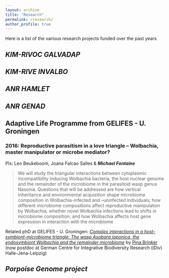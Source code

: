 ```yaml
---
layout: archive
title: "Research"
permalink: /research/
author_profile: true
---
```


Here is a list of the various research projects funded over the past years

## **_KIM-RIVOC GALVADAP_**

## **_KIM-RIVE INVALBO_**

## **_ANR HAMLET_**

## **_ANR GENAD_**

## Adaptive Life Programme from GELIFES - U. Groningen
### 2016: Reproductive parasitism in a love triangle – Wolbachia, master manipulator or microbe mediator?
PIs: Leo Beukeboom, Joana Falcao Salles & **_Michael Fontaine_**  
> We will study the triangular interactions between cytoplasmic incompatibility inducing Wolbachia bacteria, the host nuclear genome and the remainder of the microbiome in the parasitoid wasp genus Nasonia. Questions that will be addressed are how vertical inheritance and environmental acquisition shape microbiome composition in Wolbachia-infected and –uninfected individuals; how different microbiome compositions affect reproductive manipulation by Wolbachia; whether novel Wolbachia infections lead to shifts in microbiome composition; and how Wolbachia affects host gene expression in interaction with the microbiome

Related phD at GELIFES - U. Groningen: [*Complex interactions in a host-symbiont-microbiome triangle: The wasp Asobara japonica, the endosymbiont Wolbachia and the remainder microbiome*](https://research.rug.nl/en/publications/complex-interactions-in-a-host-symbiont-microbiome-triangle-the-w) by [Pina Brinker](https://www.zoologie.uni-halle.de/allgemeine_zoologie/staff/p_brinker/) (now postdoc at German Centre for Integrative Biodiversity Research (iDiv) Halle-Jena-Leipzig)  


## **_Porpoise Genome project_**



